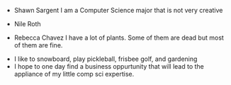 * Shawn Sargent
   I am a Computer Science major that is not very creative
* Nile Roth

* Rebecca Chavez
   I have a lot of plants. Some of them are dead but most of them are fine.
- I like to snowboard, play pickleball, frisbee golf, and gardening
- I hope to one day find a business oppurtunity that will lead to the appliance 
of my little comp sci expertise.